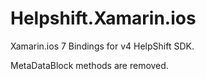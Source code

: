 Helpshift.Xamarin.ios
=====================


Xamarin.ios 7 Bindings for v4 HelpShift SDK.

MetaDataBlock methods are removed.

